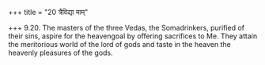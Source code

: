 +++
title = "20 त्रैविद्या माम्"

+++
9.20. The masters of the three Vedas, the Somadrinkers, purified of
their sins, aspire for the heavengoal by offering sacrifices to Me. They
attain the meritorious world of the lord of gods and taste in the heaven
the heavenly pleasures of the gods.
